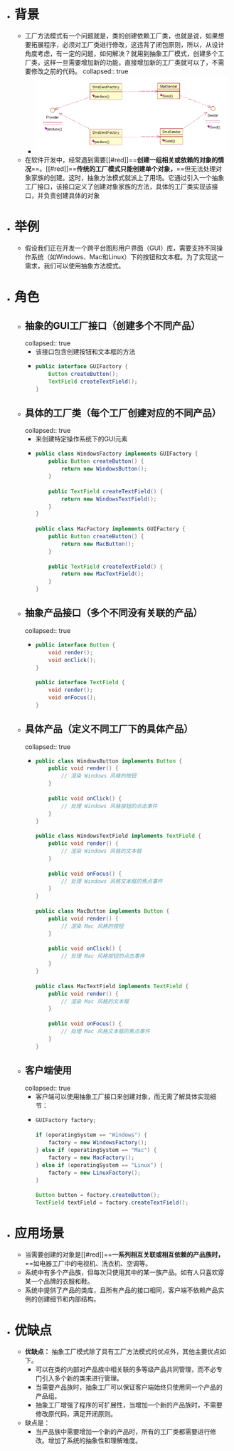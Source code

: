 - # 背景
	- 工厂方法模式有一个问题就是，类的创建依赖工厂类，也就是说，如果想要拓展程序，必须对工厂类进行修改，这违背了闭包原则，所以，从设计角度考虑，有一定的问题，如何解决？就用到抽象工厂模式，创建多个工厂类，这样一旦需要增加新的功能，直接增加新的工厂类就可以了，不需要修改之前的代码。
	  collapsed:: true
		- ![抽象工厂.PNG](../assets/抽象工厂_1685372502177_0.PNG)
	- 在软件开发中，经常遇到需要[[#red]]==**创建一组相关或依赖的对象的情况**==。[[#red]]==**传统的工厂模式只能创建单个对象，**==但无法处理对象家族的创建。这时，抽象方法模式就派上了用场。它通过引入一个抽象工厂接口，该接口定义了创建对象家族的方法，具体的工厂类实现该接口，并负责创建具体的对象
- # 举例
	- 假设我们正在开发一个跨平台图形用户界面（GUI）库，需要支持不同操作系统（如Windows、Mac和Linux）下的按钮和文本框。为了实现这一需求，我们可以使用抽象方法模式。
- # 角色
	- ## 抽象的GUI工厂接口（创建多个不同产品）
	  collapsed:: true
		- 该接口包含创建按钮和文本框的方法
		- ```java
		  public interface GUIFactory {
		      Button createButton();
		      TextField createTextField();
		  }
		  ```
	- ## 具体的工厂类（每个工厂创建对应的不同产品）
	  collapsed:: true
		- 来创建特定操作系统下的GUI元素
		- ```java
		  public class WindowsFactory implements GUIFactory {
		      public Button createButton() {
		          return new WindowsButton();
		      }
		      
		      public TextField createTextField() {
		          return new WindowsTextField();
		      }
		  }
		  
		  public class MacFactory implements GUIFactory {
		      public Button createButton() {
		          return new MacButton();
		      }
		      
		      public TextField createTextField() {
		          return new MacTextField();
		      }
		  }
		  ```
	- ## 抽象产品接口（多个不同没有关联的产品）
	  collapsed:: true
		- ```java
		  public interface Button {
		      void render();
		      void onClick();
		  }
		  
		  public interface TextField {
		      void render();
		      void onFocus();
		  }
		  
		  ```
	- ## 具体产品（定义不同工厂下的具体产品）
	  collapsed:: true
		- ```java
		  public class WindowsButton implements Button {
		      public void render() {
		          // 渲染 Windows 风格的按钮
		      }
		      
		      public void onClick() {
		          // 处理 Windows 风格按钮的点击事件
		      }
		  }
		  
		  public class WindowsTextField implements TextField {
		      public void render() {
		          // 渲染 Windows 风格的文本框
		      }
		      
		      public void onFocus() {
		          // 处理 Windows 风格文本框的焦点事件
		      }
		  }
		  
		  public class MacButton implements Button {
		      public void render() {
		          // 渲染 Mac 风格的按钮
		      }
		      
		      public void onClick() {
		          // 处理 Mac 风格按钮的点击事件
		      }
		  }
		  
		  public class MacTextField implements TextField {
		      public void render() {
		          // 渲染 Mac 风格的文本框
		      }
		      
		      public void onFocus() {
		          // 处理 Mac 风格文本框的焦点事件
		      }
		  }
		  
		  ```
	- ## 客户端使用
	  collapsed:: true
		- 客户端可以使用抽象工厂接口来创建对象，而无需了解具体实现细节：
		- ```java
		  GUIFactory factory;
		  
		  if (operatingSystem == "Windows") {
		      factory = new WindowsFactory();
		  } else if (operatingSystem == "Mac") {
		      factory = new MacFactory();
		  } else if (operatingSystem == "Linux") {
		      factory = new LinuxFactory();
		  }
		  
		  Button button = factory.createButton();
		  TextField textField = factory.createTextField();
		  ```
- # 应用场景
	- 当需要创建的对象是[[#red]]==**一系列相互关联或相互依赖的产品族时，**==如电器工厂中的电视机、洗衣机、空调等。
	- 系统中有多个产品族，但每次只使用其中的某一族产品。如有人只喜欢穿某一个品牌的衣服和鞋。
	- 系统中提供了产品的类库，且所有产品的接口相同，客户端不依赖产品实例的创建细节和内部结构。
- # 优缺点
	- **优缺点：**
	  抽象工厂模式除了具有工厂方法模式的优点外，其他主要优点如下。
		- 可以在类的内部对产品族中相关联的多等级产品共同管理，而不必专门引入多个新的类来进行管理。
		- 当需要产品族时，抽象工厂可以保证客户端始终只使用同一个产品的产品组。
		- 抽象工厂增强了程序的可扩展性，当增加一个新的产品族时，不需要修改原代码，满足开闭原则。
	- 缺点是：
		- 当产品族中需要增加一个新的产品时，所有的工厂类都需要进行修改。增加了系统的抽象性和理解难度。